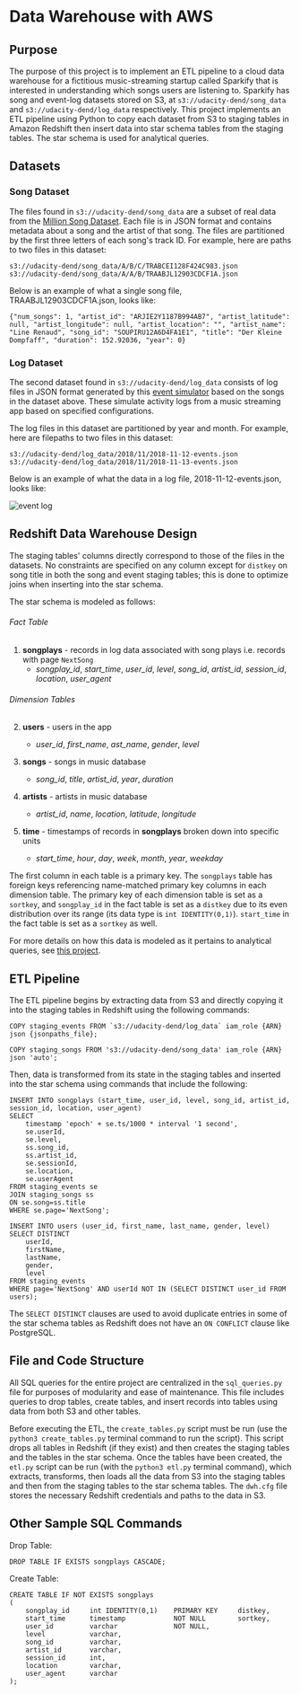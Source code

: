 # Data Warehouse with AWS

## Purpose

The purpose of this project is to implement an ETL pipeline to a cloud data warehouse for a fictitious music-streaming startup called Sparkify that is interested in understanding which songs users are listening to. Sparkify has song and event-log datasets stored on S3, at `s3://udacity-dend/song_data` and `s3://udacity-dend/log_data` respectively. This project implements an ETL pipeline using Python to copy each dataset from S3 to staging tables in Amazon Redshift then insert data into star schema tables from the staging tables. The star schema is used for analytical queries.

## Datasets

### Song Dataset

The files found in `s3://udacity-dend/song_data` are a subset of real data from the [Million Song Dataset](http://millionsongdataset.com/). Each file is in JSON format and contains metadata about a song and the artist of that song. The files are partitioned by the first three letters of each song's track ID. For example, here are paths to two files in this dataset:

    s3://udacity-dend/song_data/A/B/C/TRABCEI128F424C983.json
    s3://udacity-dend/song_data/A/A/B/TRAABJL12903CDCF1A.json
    
Below is an example of what a single song file, TRAABJL12903CDCF1A.json, looks like:

    {"num_songs": 1, "artist_id": "ARJIE2Y1187B994AB7", "artist_latitude": null, "artist_longitude": null, "artist_location": "", "artist_name": "Line Renaud", "song_id": "SOUPIRU12A6D4FA1E1", "title": "Der Kleine Dompfaff", "duration": 152.92036, "year": 0}

### Log Dataset

The second dataset found in `s3://udacity-dend/log_data` consists of log files in JSON format generated by this [event simulator](https://github.com/Interana/eventsim) based on the songs in the dataset above. These simulate activity logs from a music streaming app based on specified configurations.

The log files in this dataset are partitioned by year and month. For example, here are filepaths to two files in this dataset:

    s3://udacity-dend/log_data/2018/11/2018-11-12-events.json
    s3://udacity-dend/log_data/2018/11/2018-11-13-events.json

Below is an example of what the data in a log file, 2018-11-12-events.json, looks like:

![event log](https://video.udacity-data.com/topher/2019/February/5c6c15e9_log-data/log-data.png)

## Redshift Data Warehouse Design

The staging tables' columns directly correspond to those of the files in the datasets. No constraints are specified on any column except for `distkey` on song title in both the song and event staging tables; this is done to optimize joins when inserting into the star schema.

The star schema is modeled as follows:

###### Fact Table
1. **songplays** - records in log data associated with song plays i.e. records with page `NextSong`
    - *songplay_id*, *start_time*, *user_id*, *level*, *song_id*, *artist_id*, *session_id*, *location*, *user_agent*
    
###### Dimension Tables
2. **users** - users in the app
    - *user_id*, *first_name*, *ast_name*, *gender*, *level*
    
3. **songs** - songs in music database
    - *song_id*, *title*, *artist_id*, *year*, *duration*
    
4. **artists** - artists in music database
    - *artist_id*, *name*, *location*, *latitude*, *longitude*
    
5. **time** - timestamps of records in **songplays** broken down into specific units
    - *start_time*, *hour*, *day*, *week*, *month*, *year*, *weekday*  
    
The first column in each table is a primary key. The `songplays` table has foreign keys referencing name-matched primary key columns in each dimension table. The primary key of each dimension table is set as a `sortkey`, and `songplay_id` in the fact table is set as a `distkey` due to its even distribution over its range (its data type is `int IDENTITY(0,1)`). `start_time` in the fact table is set as a `sortkey` as well.

For more details on how this data is modeled as it pertains to analytical queries, see [this project](https://github.com/spaydar/Data-Modeling-with-Postgres).

## ETL Pipeline

The ETL pipeline begins by extracting data from S3 and directly copying it into the staging tables in Redshift using the following commands:

    COPY staging_events FROM `s3://udacity-dend/log_data` iam_role {ARN} json {jsonpaths_file};
    
    COPY staging_songs FROM 's3://udacity-dend/song_data' iam_role {ARN} json 'auto';
    
Then, data is transformed from its state in the staging tables and inserted into the star schema using commands that include the following:

    INSERT INTO songplays (start_time, user_id, level, song_id, artist_id, session_id, location, user_agent)
    SELECT
        timestamp 'epoch' + se.ts/1000 * interval '1 second',
        se.userId,
        se.level,
        ss.song_id,
        ss.artist_id,
        se.sessionId,
        se.location,
        se.userAgent
    FROM staging_events se
    JOIN staging_songs ss
    ON se.song=ss.title
    WHERE se.page='NextSong';
    
    INSERT INTO users (user_id, first_name, last_name, gender, level)
    SELECT DISTINCT
        userId, 
        firstName, 
        lastName, 
        gender, 
        level
    FROM staging_events
    WHERE page='NextSong' AND userId NOT IN (SELECT DISTINCT user_id FROM users);
    
The `SELECT DISTINCT` clauses are used to avoid duplicate entries in some of the star schema tables as Redshift does not have an `ON CONFLICT` clause like PostgreSQL.

## File and Code Structure

All SQL queries for the entire project are centralized in the `sql_queries.py` file for purposes of modularity and ease of maintenance. This file includes queries to drop tables, create tables, and insert records into tables using data from both S3 and other tables.

Before executing the ETL, the `create_tables.py` script must be run (use the `python3 create_tables.py` terminal command to run the script). This script drops all tables in Redshift (if they exist) and then creates the staging tables and the tables in the star schema. Once the tables have been created, the `etl.py` script can be run (with the `python3 etl.py` terminal command), which extracts, transforms, then loads all the data from S3 into the staging tables and then from the staging tables to the star schema tables. The `dwh.cfg` file stores the necessary Redshift credentials and paths to the data in S3.

## Other Sample SQL Commands

Drop Table:

    DROP TABLE IF EXISTS songplays CASCADE;

Create Table:

    CREATE TABLE IF NOT EXISTS songplays 
    (
        songplay_id     int IDENTITY(0,1)    PRIMARY KEY     distkey, 
        start_time      timestamp            NOT NULL        sortkey, 
        user_id         varchar              NOT NULL, 
        level           varchar, 
        song_id         varchar, 
        artist_id       varchar, 
        session_id      int, 
        location        varchar, 
        user_agent      varchar
    );